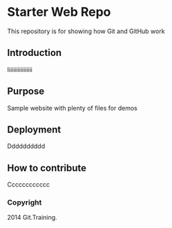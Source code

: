 # Starter Web Repo

This repository is for showing how Git and GitHub work

## Introduction

Iiiiiiiiiiiiiiiii

## Purpose

Sample website with plenty of files for demos

## Deployment

Dddddddddd

## How to contribute

Cccccccccccc

### Copyright

2014 Git.Training.
